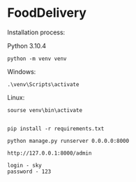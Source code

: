# FoodDelivery

Installation process:

Python 3.10.4

```
python -m venv venv
```

Windows:
```
.\venv\Scripts\activate
```

Linux:
```
sourse venv\bin\activate
```

```

pip install -r requirements.txt

python manage.py runserver 0.0.0.0:8000

```


```
http://127.0.0.1:8000/admin

login - sky
password - 123
```
